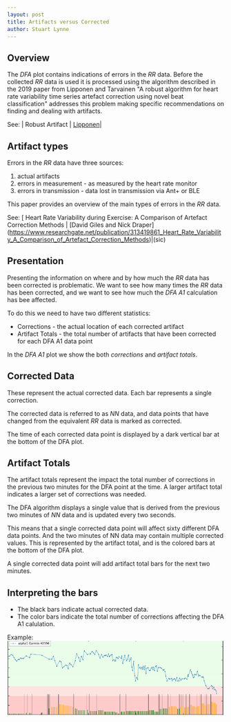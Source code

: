 ```yaml
---
layout: post
title: Artifacts versus Corrected
author: Stuart Lynne
---
```

## Overview

The *DFA* plot contains indications of errors in the *RR* data. Before the collected *RR* data
is used it is processed using the algorithm described in the 2019 paper from Lipponen and Tarvainen 
"A robust algorithm for heart rate variability time series artefact correction
using novel beat classification" addresses this problem making specific recommendations on finding and dealing with artifacts.

See: | Robust Artifact | [Lipponen](/references/Lipponen_new_kubios_method_2019.pdf)|


## Artifact types

Errors in the *RR* data have three sources:
1. actual artifacts 
2. errors in measurement - as measured by the heart rate monitor
3. errors in transmission - data lost in transmission via Ant+ or BLE

This paper provides an overview of the main types of errors in the *RR* data.

See: [ Heart Rate Variability during Exercise: A Comparison of Artefact Correction Methods | [David Giles and Nick Draper]
(https://www.researchgate.net/publication/313419861_Heart_Rate_Variability_A_Comparison_of_Artefact_Correction_Methods)|(sic)

## Presentation

Presenting the information on where and by how much the *RR* data has been corrected is problematic. We want to
see how many times the *RR* data has been corrected, and we want to see how much the *DFA A1* calculation has bee
affected.

To do this we need to have two different statistics:

- Corrections - the actual location of each corrected artifact
- Artifact Totals - the total number of artifacts that have been corrected for each DFA A1 data point

In the *DFA A1* plot we show the both *corrections* and *artifact totals*. 

## Corrected Data
These represent the actual corrected data. Each bar represents a single correction.

The corrected data is referred to as *NN* data, and data points that have changed from the equivalent *RR* data
is marked as corrected.

The time of each corrected data point is displayed by a dark vertical bar at the bottom of the DFA plot.


## Artifact Totals
The artifact totals represent the impact the total number of corrections in the previous two minutes for the DFA point 
at the time. A larger artifact total indicates a larger set of corrections was needed.

The DFA algorithm displays a single value that is derived from the previous two minutes of *NN* data and is updated
every two seconds.

This means that a single corrected data point will affect sixty different DFA data points. And the two minutes
of NN data may contain multiple corrected values. This is represented by the artifact total, and is the colored 
bars at the bottom of the DFA plot.

A single corrected data point will add artifact total bars for the next two minutes. 

## Interpreting the bars

- The black bars indicate actual corrected data.
- The color bars indicate the total number of corrections affecting the DFA A1 calulation.

Example:![Artifacts vs Corrections](/images/artifacts-corrections.png)



